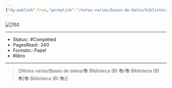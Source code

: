 ```yaml
---
{"dg-publish":true,"permalink":"/notas-varias/bases-de-datos/biblioteca-b/b-gente-toxica/"}
---
```



![|150](https://imagessl7.casadellibro.com/a/l/t7/57/9788498727357.jpg)

---

- Status:: #Completed 
- PagesRead:: 240
- Formato:: Papel
- #libro 

---

> [[Notas varias/Bases de datos/📚 Biblioteca (B) 📚/📚 Biblioteca (B) 📚\|📚 Biblioteca (B) 📚]]
